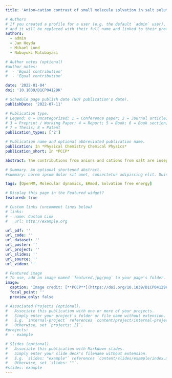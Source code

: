```yaml
---
title: 'Anion–cation contrast of small molecule solvation in salt solutions'

# Authors
# If you created a profile for a user (e.g. the default `admin` user), write the username (folder name) here
# and it will be replaced with their full name and linked to their profile.
authors:
  - admin
  - Jan Heyda
  - Mikael Lund
  - Nobuyuki Matubayasi

# Author notes (optional)
#author_notes:
#  - 'Equal contribution'
#  - 'Equal contribution'

date: '2022-01-04'
doi: '10.1039/D1CP04129K'

# Schedule page publish date (NOT publication's date).
publishDate: '2022-07-11'

# Publication type.
# Legend: 0 = Uncategorized; 1 = Conference paper; 2 = Journal article;
# 3 = Preprint / Working Paper; 4 = Report; 5 = Book; 6 = Book section;
# 7 = Thesis; 8 = Patent
publication_types: ['2']

# Publication name and optional abbreviated publication name.
publication: In *Physical Chemistry Chemical Physics*
publication_short: In *PCCP*

abstract: The contributions from anions and cations from salt are inseparable in their perturbation of molecular systems by experimental and computational methods, rendering it difficult to dissect the effects exerted by the anions and cations individually. Here we investigate the solvation of a small molecule, caffeine, and its perturbation by monovalent salts from various parts of the Hofmeister series. Using molecular dynamics and the energy-representation theory of solvation, we estimate the solvation free energy of caffeine and decompose it into the contributions from anions, cations, and water. We also decompose the contributions arising from the solute–solvent and solute-ions interactions and that from excluded volume, enabling us to pin-point the mechanism of salt. Anions and cations revealed high contrast in their perturbation of caffeine solvation, with the cations *salting-in* caffeine via binding to the polar ketone groups, while the anions were found to be *salting-out* via perturbations of water. In agreement with previous findings, the perturbation by salt is mostly anion dependent, with the magnitude of the excluded-volume effect found to be the governing mechanism. The free-energy decomposition as conducted in the present work can be useful to understand ion-specific effects and the associated Hofmeister series.

# Summary. An optional shortened abstract.
#summary: Lorem ipsum dolor sit amet, consectetur adipiscing elit. Duis posuere tellus ac convallis placerat. Proin tincidunt magna sed ex sollicitudin condimentum.

tags: [OpenMM, Molecular dynamics, ERmod, Solvation free energy]

# Display this page in the Featured widget?
featured: true

# Custom links (uncomment lines below)
# links:
# - name: Custom Link
#   url: http://example.org

url_pdf: ''
url_code: ''
url_dataset: ''
url_poster: ''
url_project: ''
url_slides: ''
url_source: ''
url_video: ''

# Featured image
# To use, add an image named `featured.jpg/png` to your page's folder.
image:
  caption: 'Image credit: [**PCCP**](https://doi.org/10.1039/D1CP04129K)'
  focal_point: ''
  preview_only: false

# Associated Projects (optional).
#   Associate this publication with one or more of your projects.
#   Simply enter your project's folder or file name without extension.
#   E.g. `internal-project` references `content/project/internal-project/index.md`.
#   Otherwise, set `projects: []`.
#projects:
#  - example

# Slides (optional).
#   Associate this publication with Markdown slides.
#   Simply enter your slide deck's filename without extension.
#   E.g. `slides: "example"` references `content/slides/example/index.md`.
#   Otherwise, set `slides: ""`.
#slides: example
---
```



